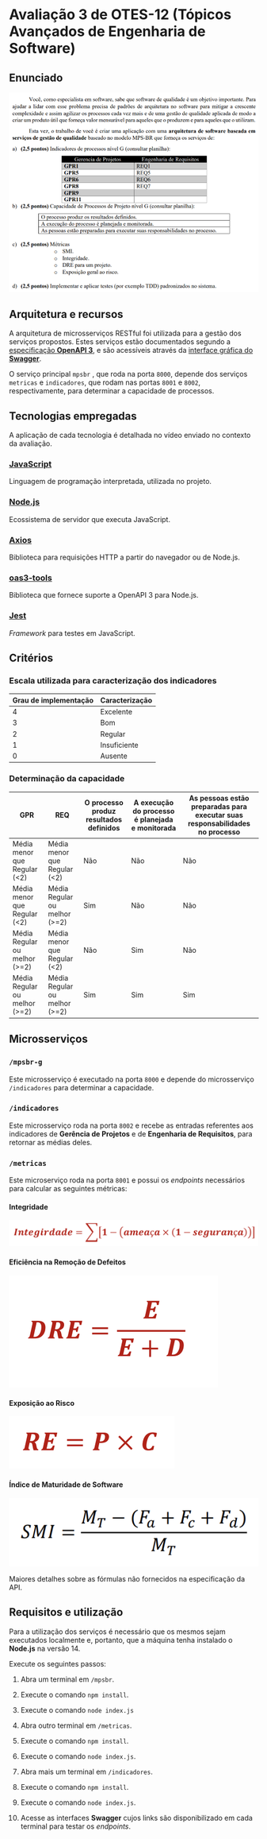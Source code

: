# Avaliação 3 de OTES-12 (Tópicos Avançados de Engenharia de Software)

## Enunciado

![enunciado](README-img/enunciado.png)

## Arquitetura e recursos

A arquitetura de microsserviços RESTful foi utilizada para a gestão dos serviços propostos. Estes serviços estão documentados segundo a [especificação **OpenAPI 3**](https://swagger.io/specification/), e são acessíveis através da [interface gráfica do **Swagger**](https://swagger.io/tools/swagger-ui/).

O serviço principal `mpsbr` , que roda na porta `8000`, depende dos serviços `metricas` e `indicadores`, que rodam nas portas `8001` e `8002`, respectivamente, para determinar a capacidade de processos.

## Tecnologias empregadas

A aplicação de cada tecnologia é detalhada no vídeo enviado no contexto da avaliação.
### [JavaScript](https://developer.mozilla.org/pt-BR/docs/Web/JavaScript)

Linguagem de programação interpretada, utilizada no projeto.

### [Node.js](https://nodejs.org/en/about/)

Ecossistema de servidor que executa JavaScript.

### [Axios](https://github.com/axios/axios)

Biblioteca para requisições HTTP a partir do navegador ou de Node.js.

### [oas3-tools](https://www.npmjs.com/package/oas3-tools)

Biblioteca que fornece suporte a OpenAPI 3 para Node.js.

### [Jest](https://jestjs.io/pt-BR/)

*Framework* para testes em JavaScript.

## Critérios

### Escala utilizada para caracterização dos indicadores

|Grau de implementação|Caracterização|
|-|-|
|4|Excelente|
|3|Bom|
|2|Regular|
|1|Insuficiente|
|0|Ausente|

### Determinação da capacidade

|GPR|REQ|O processo produz resultados definidos|A execução do processo é planejada e monitorada|As pessoas estão preparadas para executar suas responsabilidades no processo|
|-|-|-|-|-|
|Média menor que Regular (<2)|Média menor que Regular (<2)|Não|Não|Não|
|Média menor que Regular (<2)|Média Regular ou melhor (>=2)|Sim|Não|Não|
|Média Regular ou melhor (>=2)|Média menor que Regular (<2)|Não|Sim|Não|
|Média Regular ou melhor (>=2)|Média Regular ou melhor (>=2)|Sim|Sim|Sim|

## Microsserviços

### `/mpsbr-g`

Este microsserviço é executado na porta `8000` e depende do microsserviço `/indicadores` para determinar a capacidade.

### `/indicadores`

Este microsserviço roda na porta `8002` e recebe as entradas referentes aos indicadores de **Gerência de Projetos** e de **Engenharia de Requisitos**, para retornar as médias deles.

### `/metricas`

Este microserviço roda na porta `8001` e possui os *endpoints* necessários para calcular as seguintes métricas:

#### Integridade

![integridade](README-img/integridade.png)

#### Eficiência na Remoção de Defeitos

![DRE](README-img/dre.png)

#### Exposição ao Risco

![RE](README-img/re.png)

#### Índice de Maturidade de Software

![SMI](README-img/smi.png)

Maiores detalhes sobre as fórmulas não fornecidos na especificação da API.
## Requisitos e utilização

Para a utilização dos serviços é necessário que os mesmos sejam executados localmente e, portanto, que a máquina tenha instalado o **Node.js** na versão 14.

Execute os seguintes passos:

1. Abra um terminal em `/mpsbr`.

2. Execute o comando `npm install`.

3. Execute o comando `node index.js`

4. Abra outro terminal em `/metricas`.

5. Execute o comando `npm install`.

6. Execute o comando `node index.js`.

7. Abra mais um terminal em `/indicadores`.

8. Execute o comando `npm install`.

9. Execute o comando `node index.js`.

10. Acesse as interfaces **Swagger** cujos links são disponibilizado em cada terminal para testar os *endpoints*.
